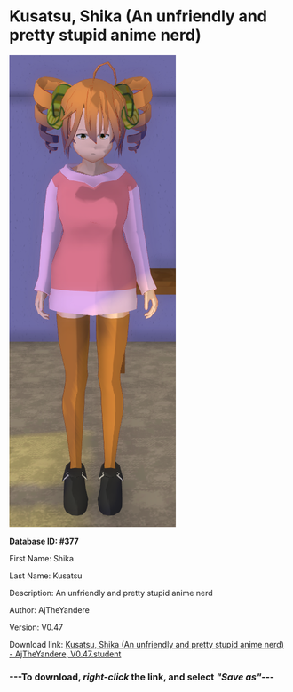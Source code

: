 # Kusatsu, Shika (An unfriendly and pretty stupid anime nerd)

<img src="https://raw.githubusercontent.com/Arbiter1223/Daigaku-Gurashi-Custom-Students/master/Students/Files/Kusatsu%2C%20Shika%20(An%20unfriendly%20and%20pretty%20stupid%20anime%20nerd).png" title="Kusatsu, Shika (An unfriendly and pretty stupid anime nerd) - AjTheYandere, V0.47">

**Database ID: #377**

First Name: Shika

Last Name: Kusatsu

Description: An unfriendly and pretty stupid anime nerd

Author: AjTheYandere

Version: V0.47

Download link: <a href="https://raw.githubusercontent.com/Arbiter1223/Daigaku-Gurashi-Custom-Students/master/Students/Files/Kusatsu%2C%20Shika%20(An%20unfriendly%20and%20pretty%20stupid%20anime%20nerd)%20-%20AjTheYandere%2C%20V0.47.student">Kusatsu, Shika (An unfriendly and pretty stupid anime nerd) - AjTheYandere, V0.47.student</a>

### ---**To download, _right-click_ the link, and select _"Save as"_**---
